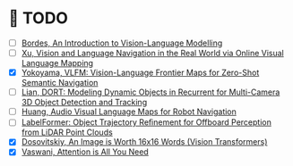 # 📝 TODO

- [ ] [Bordes, An Introduction to Vision-Language Modelling](obsidian://open?vault=research-vault&file=articles%2FAn-Introduction-to-Vision-Language-Modelling_Meta-AI.pdf)
- [ ] [Xu, Vision and Language Navigation in the Real World via Online Visual Language Mapping](obsidian://open?vault=research-vault&file=articles%2FOnline-Vision-Language-Mapping.pdf)
- [x] [Yokoyama, VLFM: Vision-Language Frontier Maps for Zero-Shot Semantic Navigation](obsidian://open?vault=research-vault&file=articles%2FVLFM-Zero-Shot-Semantic-Navigation.pdf)
- [ ] [Lian, DORT: Modeling Dynamic Objects in Recurrent for Multi-Camera 3D Object Detection and Tracking](obsidian://open?vault=research-vault&file=articles%2FDORT-Multi-Cam-3D-Object-Detection-and-Tracking.pdf)
- [ ] [Huang, Audio Visual Language Maps for Robot Navigation](obsidian://open?vault=research-vault&file=articles%2FAudio-Visual-Language-Maps.pdf)
- [ ] [LabelFormer: Object Trajectory Reﬁnement for Offboard Perception from LiDAR Point Clouds](https://openreview.net/pdf?id=9cTEQWMo1BF)
- [x] [Dosovitskiy, An Image is Worth 16x16 Words (Vision Transformers)](obsidian://open?vault=research-vault&file=articles%2FVision-Transformers.pdf)
- [x] [Vaswani, Attention is All You Need](obsidian://open?vault=research-vault&file=articles%2FAttention-Is-All-You-Need_Google-Brain.pdf)
